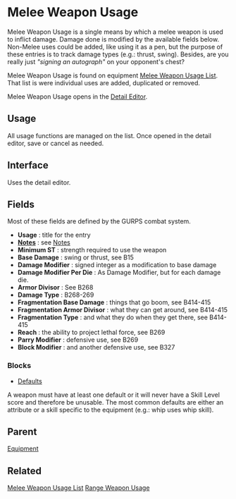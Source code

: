 # Melee Weapon Usage
Melee Weapon Usage is a single means by which a melee weapon is used to inflict damage. Damage done is modified by the available fields below. Non-Melee uses could be added, like using it as a pen, but the purpose of these entries is to track damage types (e.g.: thrust, swing). Besides, are you really just *"signing an autograph"* on your opponent's chest?

Melee Weapon Usage is found on equipment [Melee Weapon Usage List](./Melee%20Weapon%20Usage%20List.md "Melee Weapon Usage List"). That list is were individual uses are added, duplicated or removed.

Melee Weapon Usage opens in the [Detail Editor](./Detail%20Editor.md "Detail Editor").

## Usage
All usage functions are managed on the list. Once opened in the detail editor, save or cancel as needed.

## Interface
Uses the detail editor.

## Fields
Most of these fields are defined by the GURPS combat system.

- **Usage** : title for the entry
- **[Notes](./Notes.md "Notes")** : see [Notes](./Notes.md "Notes")
- **Minimum ST** : strength required to use the weapon
- **Base Damage** : swing or thrust, see B15
- **Damage Modifier** : signed integer as a modification to base damage
- **Damage Modifier Per Die** : As Damage Modifier, but for each damage die.
- **Armor Divisor** : See B268
- **Damage Type** : B268-269
- **Fragmentation Base Damage** : things that go boom, see B414-415
- **Fragmentation Armor Divisor** : what they can get around, see B414-415
- **Fragmentation Type** : and what they do when they get there, see B414-415
- **Reach** : the ability to project lethal force, see B269
- **Parry Modifier** : defensive use, see B269
- **Block Modifier** : and another defensive use, see B327

### Blocks
- [Defaults](./Defaults.md "Defaults")

A weapon must have at least one default or it will never have a Skill Level score and therefore be unusable. The most common defaults are either an attribute or a skill specific to the equipment (e.g.: whip uses whip skill).

## Parent
[Equipment](./Equipment.md "Equipment")

## Related
[Melee Weapon Usage List](./Melee%20Weapon%20Usage%20List.md "Melee Weapon Usage List")
[Range Weapon Usage](./Range%20Weapon%20Usage.md "Range Weapon Usage")
